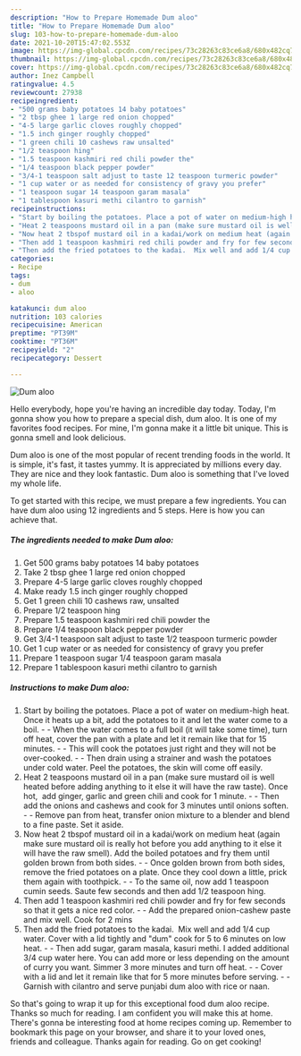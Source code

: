 ```yaml
---
description: "How to Prepare Homemade Dum aloo"
title: "How to Prepare Homemade Dum aloo"
slug: 103-how-to-prepare-homemade-dum-aloo
date: 2021-10-20T15:47:02.553Z
image: https://img-global.cpcdn.com/recipes/73c28263c83ce6a8/680x482cq70/dum-aloo-recipe-main-photo.jpg
thumbnail: https://img-global.cpcdn.com/recipes/73c28263c83ce6a8/680x482cq70/dum-aloo-recipe-main-photo.jpg
cover: https://img-global.cpcdn.com/recipes/73c28263c83ce6a8/680x482cq70/dum-aloo-recipe-main-photo.jpg
author: Inez Campbell
ratingvalue: 4.5
reviewcount: 27938
recipeingredient:
- "500 grams baby potatoes 14 baby potatoes"
- "2 tbsp ghee 1 large red onion chopped"
- "4-5 large garlic cloves roughly chopped"
- "1.5 inch ginger roughly chopped"
- "1 green chili 10 cashews raw unsalted"
- "1/2 teaspoon hing"
- "1.5 teaspoon kashmiri red chili powder the"
- "1/4 teaspoon black pepper powder"
- "3/4-1 teaspoon salt adjust to taste 12 teaspoon turmeric powder"
- "1 cup water or as needed for consistency of gravy you prefer"
- "1 teaspoon sugar 14 teaspoon garam masala"
- "1 tablespoon kasuri methi cilantro to garnish"
recipeinstructions:
- "Start by boiling the potatoes. Place a pot of water on medium-high heat. Once it heats up a bit, add the potatoes to it and let the water come to a boil.  When the water comes to a full boil (it will take some time), turn off heat, cover the pan with a plate and let it remain like that for 15 minutes.  This will cook the potatoes just right and they will not be over-cooked.  Then drain using a strainer and wash the potatoes under cold water. Peel the potatoes, the skin will come off easily."
- "Heat 2 teaspoons mustard oil in a pan (make sure mustard oil is well heated before adding anything to it else it will have the raw taste). Once hot,  add ginger, garlic and green chili and cook for 1 minute.  Then add the onions and cashews and cook for 3 minutes until onions soften.  Remove pan from heat, transfer onion mixture to a blender and blend to a fine paste. Set it aside."
- "Now heat 2 tbspof mustard oil in a kadai/work on medium heat (again make sure mustard oil is really hot before you add anything to it else it will have the raw smell). Add the boiled potatoes and fry them until golden brown from both sides.  Once golden brown from both sides, remove the fried potatoes on a plate. Once they cool down a little, prick them again with toothpick.  To the same oil, now add 1 teaspoon cumin seeds. Saute few seconds and then add 1/2 teaspoon hing."
- "Then add 1 teaspoon kashmiri red chili powder and fry for few seconds so that it gets a nice red color.  Add the prepared onion-cashew paste and mix well. Cook for 2 mins"
- "Then add the fried potatoes to the kadai.  Mix well and add 1/4 cup water. Cover with a lid tightly and &#34;dum&#34; cook for 5 to 6 minutes on low heat.  Then add sugar, garam masala, kasuri methi. I added additional 3/4 cup water here. You can add more or less depending on the amount of curry you want. Simmer 3 more minutes and turn off heat.  Cover with a lid and let it remain like that for 5 more minutes before serving.  Garnish with cilantro and serve punjabi dum aloo with rice or naan."
categories:
- Recipe
tags:
- dum
- aloo

katakunci: dum aloo 
nutrition: 103 calories
recipecuisine: American
preptime: "PT39M"
cooktime: "PT36M"
recipeyield: "2"
recipecategory: Dessert

---
```



![Dum aloo](https://img-global.cpcdn.com/recipes/73c28263c83ce6a8/680x482cq70/dum-aloo-recipe-main-photo.jpg)

Hello everybody, hope you're having an incredible day today. Today, I'm gonna show you how to prepare a special dish, dum aloo. It is one of my favorites food recipes. For mine, I'm gonna make it a little bit unique. This is gonna smell and look delicious.

Dum aloo is one of the most popular of recent trending foods in the world. It is simple, it's fast, it tastes yummy. It is appreciated by millions every day. They are nice and they look fantastic. Dum aloo is something that I've loved my whole life.




To get started with this recipe, we must prepare a few ingredients. You can have dum aloo using 12 ingredients and 5 steps. Here is how you can achieve that.

<!--inarticleads1-->

##### The ingredients needed to make Dum aloo:

1. Get 500 grams baby potatoes 14 baby potatoes
1. Take 2 tbsp ghee 1 large red onion chopped
1. Prepare 4-5 large garlic cloves roughly chopped
1. Make ready 1.5 inch ginger roughly chopped
1. Get 1 green chili 10 cashews raw, unsalted
1. Prepare 1/2 teaspoon hing
1. Prepare 1.5 teaspoon kashmiri red chili powder the
1. Prepare 1/4 teaspoon black pepper powder
1. Get 3/4-1 teaspoon salt adjust to taste 1/2 teaspoon turmeric powder
1. Get 1 cup water or as needed for consistency of gravy you prefer
1. Prepare 1 teaspoon sugar 1/4 teaspoon garam masala
1. Prepare 1 tablespoon kasuri methi cilantro to garnish




<!--inarticleads2-->

##### Instructions to make Dum aloo:

1. Start by boiling the potatoes. Place a pot of water on medium-high heat. Once it heats up a bit, add the potatoes to it and let the water come to a boil. -  - When the water comes to a full boil (it will take some time), turn off heat, cover the pan with a plate and let it remain like that for 15 minutes. -  - This will cook the potatoes just right and they will not be over-cooked. -  - Then drain using a strainer and wash the potatoes under cold water. Peel the potatoes, the skin will come off easily.
1. Heat 2 teaspoons mustard oil in a pan (make sure mustard oil is well heated before adding anything to it else it will have the raw taste). Once hot,  add ginger, garlic and green chili and cook for 1 minute. -  - Then add the onions and cashews and cook for 3 minutes until onions soften. -  - Remove pan from heat, transfer onion mixture to a blender and blend to a fine paste. Set it aside.
1. Now heat 2 tbspof mustard oil in a kadai/work on medium heat (again make sure mustard oil is really hot before you add anything to it else it will have the raw smell). Add the boiled potatoes and fry them until golden brown from both sides. -  - Once golden brown from both sides, remove the fried potatoes on a plate. Once they cool down a little, prick them again with toothpick. -  - To the same oil, now add 1 teaspoon cumin seeds. Saute few seconds and then add 1/2 teaspoon hing.
1. Then add 1 teaspoon kashmiri red chili powder and fry for few seconds so that it gets a nice red color. -  - Add the prepared onion-cashew paste and mix well. Cook for 2 mins
1. Then add the fried potatoes to the kadai.  Mix well and add 1/4 cup water. Cover with a lid tightly and &#34;dum&#34; cook for 5 to 6 minutes on low heat. -  - Then add sugar, garam masala, kasuri methi. I added additional 3/4 cup water here. You can add more or less depending on the amount of curry you want. Simmer 3 more minutes and turn off heat. -  - Cover with a lid and let it remain like that for 5 more minutes before serving. -  - Garnish with cilantro and serve punjabi dum aloo with rice or naan.




So that's going to wrap it up for this exceptional food dum aloo recipe. Thanks so much for reading. I am confident you will make this at home. There's gonna be interesting food at home recipes coming up. Remember to bookmark this page on your browser, and share it to your loved ones, friends and colleague. Thanks again for reading. Go on get cooking!
